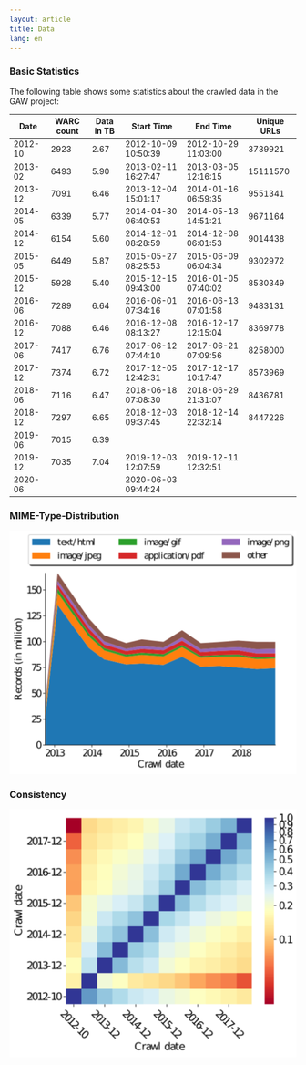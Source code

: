 ```yaml
---
layout: article
title: Data
lang: en
---
```


### Basic Statistics

The following table shows some statistics about the crawled data in
the GAW project:

|    Date | WARC count | Data in TB | Start Time          | End Time            | Unique URLs |
|---------|------------|------------|---------------------|---------------------|-------------|
| 2012-10 |       2923 |       2.67 | 2012-10-09 10:50:39 | 2012-10-29 11:03:00 |     3739921 |
| 2013-02 |       6493 |       5.90 | 2013-02-11 16:27:47 | 2013-03-05 12:16:15 |    15111570 |
| 2013-12 |       7091 |       6.46 | 2013-12-04 15:01:17 | 2014-01-16 06:59:35 |     9551341 |
| 2014-05 |       6339 |       5.77 | 2014-04-30 06:40:53 | 2014-05-13 14:51:21 |     9671164 |
| 2014-12 |       6154 |       5.60 | 2014-12-01 08:28:59 | 2014-12-08 06:01:53 |     9014438 |
| 2015-05 |       6449 |       5.87 | 2015-05-27 08:25:53 | 2015-06-09 06:04:34 |     9302972 |
| 2015-12 |       5928 |       5.40 | 2015-12-15 09:43:00 | 2016-01-05 07:40:02 |     8530349 |
| 2016-06 |       7289 |       6.64 | 2016-06-01 07:34:16 | 2016-06-13 07:01:58 |     9483131 |
| 2016-12 |       7088 |       6.46 | 2016-12-08 08:13:27 | 2016-12-17 12:15:04 |     8369778 |
| 2017-06 |       7417 |       6.76 | 2017-06-12 07:44:10 | 2017-06-21 07:09:56 |     8258000 |
| 2017-12 |       7374 |       6.72 | 2017-12-05 12:42:31 | 2017-12-17 10:17:47 |     8573969 |
| 2018-06 |       7116 |       6.47 | 2018-06-18 07:08:30 | 2018-06-29 21:31:07 |     8436781 |
| 2018-12 |       7297 |       6.65 | 2018-12-03 09:37:45 | 2018-12-14 22:32:14 |     8447226 |
| 2019-06 |       7015 |       6.39 |                     |                     |             |
| 2019-12 |       7035 |       7.04 | 2019-12-03 12:07:59 | 2019-12-11 12:32:51 |             |
| 2020-06 |            |            | 2020-06-03 09:44:24 |

### MIME-Type-Distribution
![MIME-Types](/assets/images/records.svg)

### Consistency

![Intersection MatSURTs](/assets/images/intersection_matSurts.svg)
